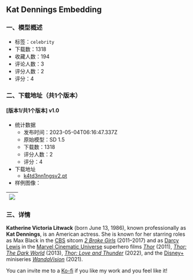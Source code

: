 ## Kat Dennings Embedding
### 一、模型概述

- 标签：`celebrity`
- 下载数：1318
- 收藏人数：194
- 评论人数：3
- 评分人数：2
- 评分：4

### 二、下载地址（共1个版本）

#### [版本1/共1个版本] v1.0

- 统计数据
  - 发布时间：2023-05-04T06:16:47.337Z
  - 原始模型：SD 1.5
  - 下载数：1318
  - 评分人数：2
  - 评分：4
- 下载地址
  - [k4td3nn1ngsv2.pt](https://civitai.com/api/download/models/61966)
- 样例图像：

| <img src="https://image.civitai.com/xG1nkqKTMzGDvpLrqFT7WA/ef7dbba2-d21e-4b44-bbc1-574059e95a66/width=450/1344168.jpeg" /> |
| ---- |


### 三、详情
<p><strong>Katherine Victoria Litwack</strong> (born June 13, 1986), known professionally as <strong>Kat Dennings</strong>, is an American actress. She is known for her starring roles as Max Black in the <a target="_blank" rel="ugc" href="https://en.wikipedia.org/wiki/CBS">CBS</a> sitcom <a target="_blank" rel="ugc" href="https://en.wikipedia.org/wiki/2_Broke_Girls"><em>2 Broke Girls</em></a> (2011–2017) and as <a target="_blank" rel="ugc" href="https://en.wikipedia.org/wiki/Darcy_Lewis">Darcy Lewis</a> in the <a target="_blank" rel="ugc" href="https://en.wikipedia.org/wiki/Marvel_Cinematic_Universe">Marvel Cinematic Universe</a> superhero films <a target="_blank" rel="ugc" href="https://en.wikipedia.org/wiki/Thor_(film)"><em>Thor</em></a> (2011), <a target="_blank" rel="ugc" href="https://en.wikipedia.org/wiki/Thor:_The_Dark_World"><em>Thor: The Dark World</em></a> (2013), <a target="_blank" rel="ugc" href="https://en.wikipedia.org/wiki/Thor:_Love_and_Thunder"><em>Thor: Love and Thunder</em></a> (2022), and the <a target="_blank" rel="ugc" href="https://en.wikipedia.org/wiki/Disney%2B">Disney+</a> miniseries <a target="_blank" rel="ugc" href="https://en.wikipedia.org/wiki/WandaVision"><em>WandaVision</em></a> (2021).</p><p></p><p>You can invite me to a <a rel="ugc" href="https://ko-fi.com/sstylerdurden">Ko-fi</a> if you like my work and you feel like it!</p>